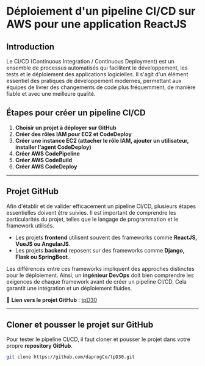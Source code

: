 # Déploiement d'un pipeline CI/CD sur AWS pour une application ReactJS

## Introduction

Le CI/CD (Continuous Integration / Continuous Deployment) est un ensemble de processus automatisés qui facilitent le développement, les tests et le déploiement des applications logicielles. Il s'agit d'un élément essentiel des pratiques de développement modernes, permettant aux équipes de livrer des changements de code plus fréquemment, de manière fiable et avec une meilleure qualité.

## Étapes pour créer un pipeline CI/CD

1. **Choisir un projet à déployer sur GitHub**
2. **Créer des rôles IAM pour EC2 et CodeDeploy**
3. **Créer une instance EC2 (attacher le rôle IAM, ajouter un utilisateur, installer l'agent CodeDeploy)**
4. **Créer AWS CodePipeline**
5. **Créer AWS CodeBuild**
6. **Créer AWS CodeDeploy**

---

## Projet GitHub

Afin d'établir et de valider efficacement un pipeline CI/CD, plusieurs étapes essentielles doivent être suivies. Il est important de comprendre les particularités du projet, telles que le langage de programmation et le framework utilisés.

- Les projets **frontend** utilisent souvent des frameworks comme **ReactJS, VueJS ou AngularJS**.
- Les projets **backend** reposent sur des frameworks comme **Django, Flask ou SpringBoot**.

Les différences entre ces frameworks impliquent des approches distinctes pour le déploiement. Ainsi, un **ingénieur DevOps** doit bien comprendre les exigences de chaque framework avant de créer un pipeline CI/CD. Cela garantit une intégration et un déploiement fluides.

📌 **Lien vers le projet GitHub** : [tpD30](https://github.com/daprogCo/tpD30.git)

---

## Cloner et pousser le projet sur GitHub

Pour tester le pipeline CI/CD, il faut cloner et pousser le projet dans votre propre **repository GitHub**.

```bash
git clone https://github.com/daprogCo/tpD30.git
